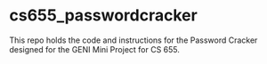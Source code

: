 # cs655_passwordcracker
This repo holds the code and instructions for the Password Cracker designed for the GENI Mini Project for CS 655. 
